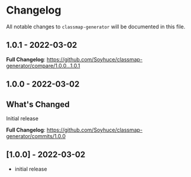 # Changelog

All notable changes to `classmap-generator` will be documented in this file.

## 1.0.1 - 2022-03-02

**Full Changelog**: https://github.com/Soyhuce/classmap-generator/compare/1.0.0...1.0.1

## 1.0.0 - 2022-03-02

## What's Changed

Initial release

**Full Changelog**: https://github.com/Soyhuce/classmap-generator/commits/1.0.0

## [1.0.0] - 2022-03-02

- initial release
